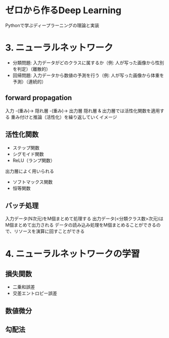 # ゼロから作るDeep Learning
Pythonで学ぶディープラーニングの理論と実装

# 3. ニューラルネットワーク
* 分類問題: 入力データがどのクラスに属するか（例: 人が写った画像から性別を判定）（離散的）
* 回帰問題: 入力データから数値の予測を行う（例: 人が写った画像から体重を予測）（連続的）

## forward propagation
入力 -(重み)-> 隠れ層 -(重み)-> 出力層
隠れ層 & 出力層では活性化関数を適用する
重み付けと推論（活性化）を繰り返していくイメージ

## 活性化関数
* ステップ関数
* シグモイド関数
* ReLU（ランプ関数）

出力層によく用いられる
* ソフトマックス関数
* 恒等関数

## バッチ処理
入力データ(N次元)をM個まとめて処理する
出力データ(<分類クラス数>次元)はM個まとめて出力される
データの読み込み処理をM個まとめることができるので、リソースを演算に回すことができる


# 4. ニューラルネットワークの学習
## 損失関数
* 二乗和誤差
* 交差エントロピー誤差

## 数値微分
## 勾配法
